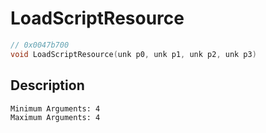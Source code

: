 # LoadScriptResource
```c
// 0x0047b700
void LoadScriptResource(unk p0, unk p1, unk p2, unk p3)
```
## Description
```
Minimum Arguments: 4
Maximum Arguments: 4
```
